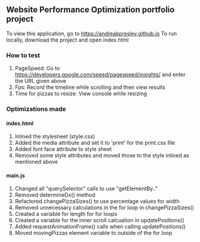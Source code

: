 ## Website Performance Optimization portfolio project

To view this application, go to https://andreakpresley.github.io
To run locally, download the project and open index.html

### How to test
1. PageSpeed: Go to https://developers.google.com/speed/pagespeed/insights/ and enter the URL given above
2. Fps: Record the timeline while scrolling and then view results
3. Time for pizzas to resize: View console while resizing

### Optimizations made

#### index.html
1. Inlined the stylesheet (style.css)
2. Added the media attribute and set it to 'print' for the print.css file
3. Added font face attribute to style sheet
4. Removed some style attributes and moved those to the style inlined as mentioned above

#### main.js
1. Changed all "querySelector" calls to use "getElementBy.."
2. Removed determineDx() method
3. Refactored changePizzaSizes() to use percentage values for width
4. Removed unnecessary calculations in the for loop in changePizzaSizes()
5. Created a variable for length for for loops
6. Created a variable for the inner scroll calcuation in updatePositions()
7. Added requestAnimationFrame() calls when calling updatePositions()
8. Moved movingPizzas element variable to outside of the for loop
